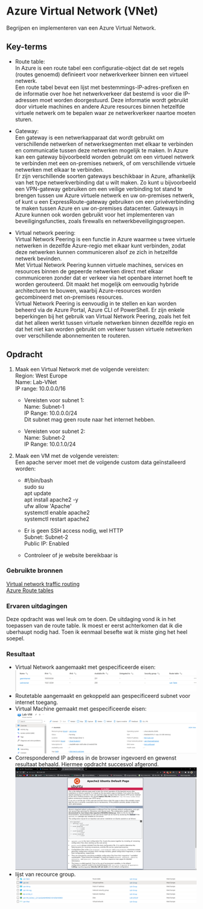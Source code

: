 # Azure Virtual Network (VNet)
Begrijpen en implementeren van een Azure Virtual Network. 

## Key-terms
- Route table:  
In Azure is een route tabel een configuratie-object dat de set regels (routes genoemd) definieert voor netwerkverkeer binnen een virtueel netwerk.  
Een route tabel bevat een lijst met bestemmings-IP-adres-prefixen en de informatie over hoe het netwerkverkeer dat bestemd is voor die IP-adressen moet worden doorgestuurd. Deze informatie wordt gebruikt door virtuele machines en andere Azure resources binnen hetzelfde virtuele netwerk om te bepalen waar ze netwerkverkeer naartoe moeten sturen.  

- Gateway:  
Een gateway is een netwerkapparaat dat wordt gebruikt om verschillende netwerken of netwerksegmenten met elkaar te verbinden en communicatie tussen deze netwerken mogelijk te maken. In Azure kan een gateway bijvoorbeeld worden gebruikt om een virtueel netwerk te verbinden met een on-premises netwerk, of om verschillende virtuele netwerken met elkaar te verbinden.  
Er zijn verschillende soorten gateways beschikbaar in Azure, afhankelijk van het type netwerkverbinding dat u wilt maken. Zo kunt u bijvoorbeeld een VPN-gateway gebruiken om een veilige verbinding tot stand te brengen tussen uw Azure virtuele netwerk en uw on-premises netwerk, of kunt u een ExpressRoute-gateway gebruiken om een privéverbinding te maken tussen Azure en uw on-premises datacenter. Gateways in Azure kunnen ook worden gebruikt voor het implementeren van beveiligingsfuncties, zoals firewalls en netwerkbeveiligingsgroepen.

- Virtual network peering:  
Virtual Network Peering is een functie in Azure waarmee u twee virtuele netwerken in dezelfde Azure-regio met elkaar kunt verbinden, zodat deze netwerken kunnen communiceren alsof ze zich in hetzelfde netwerk bevinden.  
Met Virtual Network Peering kunnen virtuele machines, services en resources binnen de gepeerde netwerken direct met elkaar communiceren zonder dat er verkeer via het openbare internet hoeft te worden gerouteerd. Dit maakt het mogelijk om eenvoudig hybride architecturen te bouwen, waarbij Azure-resources worden gecombineerd met on-premises resources.  
Virtual Network Peering is eenvoudig in te stellen en kan worden beheerd via de Azure Portal, Azure CLI of PowerShell. Er zijn enkele beperkingen bij het gebruik van Virtual Network Peering, zoals het feit dat het alleen werkt tussen virtuele netwerken binnen dezelfde regio en dat het niet kan worden gebruikt om verkeer tussen virtuele netwerken over verschillende abonnementen te routeren.

## Opdracht
1. Maak een Virtual Network met de volgende vereisten:  
   Region: West Europe  
   Name: Lab-VNet  
   IP range: 10.0.0.0/16  
   + Vereisten voor subnet 1:  
     Name: Subnet-1  
     IP Range: 10.0.0.0/24  
     Dit subnet mag geen route naar het internet hebben.  

   + Vereisten voor subnet 2:  
     Name: Subnet-2  
     IP Range: 10.0.1.0/24  
 
2. Maak een VM met de volgende vereisten:  
  Een apache server moet met de volgende custom data geïnstalleerd worden:  

   + #!/bin/bash  
     sudo su  
     apt update  
     apt install apache2 -y  
     ufw allow 'Apache'  
     systemctl enable apache2  
    systemctl restart apache2  

   + Er is geen SSH access nodig, wel HTTP  
     Subnet: Subnet-2  
     Public IP: Enabled  
   + Controleer of je website bereikbaar is  

### Gebruikte bronnen
[Virtual network traffic routing](https://learn.microsoft.com/en-us/azure/virtual-network/virtual-networks-udr-overview)  
[Azure Route tables](https://learn.microsoft.com/en-us/azure/virtual-network/manage-route-table)

### Ervaren uitdagingen
Deze opdracht was wel leuk om te doen. De uitdaging vond ik in het toepassen van de route table. Ik moest er eerst achterkomen dat ik die uberhaupt nodig had. Toen ik eenmaal besefte wat ik miste ging het heel soepel.

### Resultaat
- Virtual Network aangemaakt met gespecificeerde eisen:  
![Vnet](/00_includes/week-4-img/AZ-10_subnets.png)  
- Routetable aangemaakt en gekoppeld aan gespecificeerd subnet voor internet toegang.
- Virtual Machine gemaakt met gespecificeerde eisen:
![VM](/00_includes/week-4-img/AZ-10_VM.png)  
- Corresponderend IP adress in de browser ingevoerd en gewenst resultaat behaald. Hiermee opdracht succesvol afgerond.
![website](/00_includes/week-4-img/AZ-10_site.png)
- lijst van recource group.
![resourcegroup](/00_includes/week-4-img/AZ-10_resourcegrp.png)